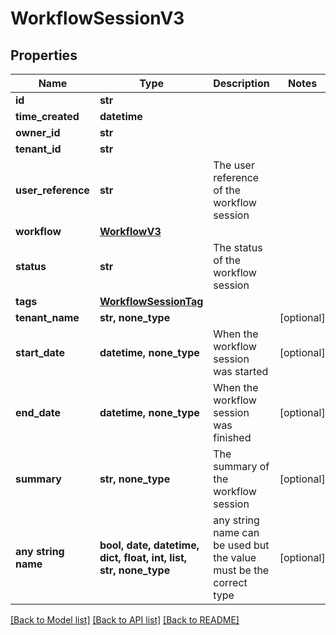 # WorkflowSessionV3


## Properties
Name | Type | Description | Notes
------------ | ------------- | ------------- | -------------
**id** | **str** |  | 
**time_created** | **datetime** |  | 
**owner_id** | **str** |  | 
**tenant_id** | **str** |  | 
**user_reference** | **str** | The user reference of the workflow session | 
**workflow** | [**WorkflowV3**](WorkflowV3.md) |  | 
**status** | **str** | The status of the workflow session | 
**tags** | [**WorkflowSessionTag**](WorkflowSessionTag.md) |  | 
**tenant_name** | **str, none_type** |  | [optional] 
**start_date** | **datetime, none_type** | When the workflow session was started | [optional] 
**end_date** | **datetime, none_type** | When the workflow session was finished | [optional] 
**summary** | **str, none_type** | The summary of the workflow session | [optional] 
**any string name** | **bool, date, datetime, dict, float, int, list, str, none_type** | any string name can be used but the value must be the correct type | [optional]

[[Back to Model list]](../README.md#documentation-for-models) [[Back to API list]](../README.md#documentation-for-api-endpoints) [[Back to README]](../README.md)



